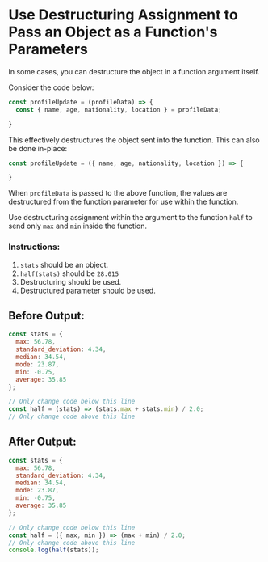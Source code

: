 # Use Destructuring Assignment to Pass an Object as a Function's Parameters

In some cases, you can destructure the object in a function argument itself.

Consider the code below:
```javascript
const profileUpdate = (profileData) => {
  const { name, age, nationality, location } = profileData;

}
```

This effectively destructures the object sent into the function. This can also be done in-place:

```javascript
const profileUpdate = ({ name, age, nationality, location }) => {

}
```

When `profileData` is passed to the above function, the values are destructured from the function parameter for use within the function.

Use destructuring assignment within the argument to the function `half` to send only `max` and `min` inside the function.

### Instructions:
1. `stats` should be an object.
2. `half(stats)` should be `28.015`
3. Destructuring should be used.
4. Destructured parameter should be used.


## Before Output:
```javascript
const stats = {
  max: 56.78,
  standard_deviation: 4.34,
  median: 34.54,
  mode: 23.87,
  min: -0.75,
  average: 35.85
};

// Only change code below this line
const half = (stats) => (stats.max + stats.min) / 2.0; 
// Only change code above this line
```

## After Output:
```javascript
const stats = {
  max: 56.78,
  standard_deviation: 4.34,
  median: 34.54,
  mode: 23.87,
  min: -0.75,
  average: 35.85
};

// Only change code below this line
const half = ({ max, min }) => (max + min) / 2.0;
// Only change code above this line
console.log(half(stats));
```